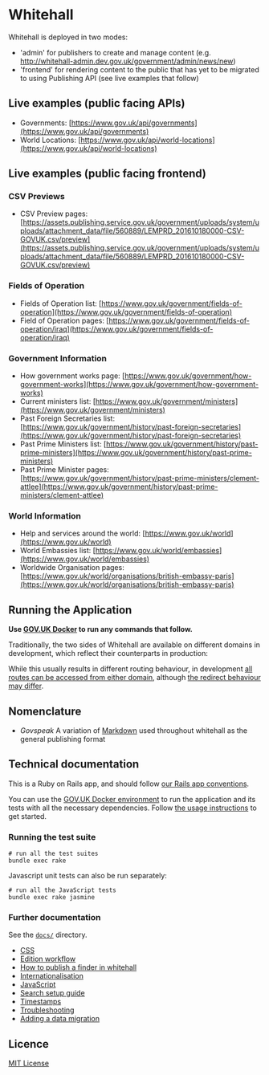 # Whitehall

Whitehall is deployed in two modes:

- 'admin' for publishers to create and manage content (e.g. <http://whitehall-admin.dev.gov.uk/government/admin/news/new>)
- 'frontend' for rendering content to the public that has yet to be migrated to using Publishing API (see live examples that follow)

## Live examples (public facing APIs)

- Governments: [https://www.gov.uk/api/governments](https://www.gov.uk/api/governments)
- World Locations: [https://www.gov.uk/api/world-locations](https://www.gov.uk/api/world-locations)

## Live examples (public facing frontend)

### CSV Previews

- CSV Preview pages: [https://assets.publishing.service.gov.uk/government/uploads/system/uploads/attachment_data/file/560889/LEMPRD_201610180000-CSV-GOVUK.csv/preview](https://assets.publishing.service.gov.uk/government/uploads/system/uploads/attachment_data/file/560889/LEMPRD_201610180000-CSV-GOVUK.csv/preview)

### Fields of Operation

- Fields of Operation list: [https://www.gov.uk/government/fields-of-operation](https://www.gov.uk/government/fields-of-operation)
- Field of Operation pages: [https://www.gov.uk/government/fields-of-operation/iraq](https://www.gov.uk/government/fields-of-operation/iraq)

### Government Information

- How government works page: [https://www.gov.uk/government/how-government-works](https://www.gov.uk/government/how-government-works)
- Current ministers list: [https://www.gov.uk/government/ministers](https://www.gov.uk/government/ministers)
- Past Foreign Secretaries list: [https://www.gov.uk/government/history/past-foreign-secretaries](https://www.gov.uk/government/history/past-foreign-secretaries)
- Past Prime Ministers list: [https://www.gov.uk/government/history/past-prime-ministers](https://www.gov.uk/government/history/past-prime-ministers)
- Past Prime Minister pages: [https://www.gov.uk/government/history/past-prime-ministers/clement-attlee](https://www.gov.uk/government/history/past-prime-ministers/clement-attlee)

### World Information

- Help and services around the world: [https://www.gov.uk/world](https://www.gov.uk/world)
- World Embassies list: [https://www.gov.uk/world/embassies](https://www.gov.uk/world/embassies)
- Worldwide Organisation pages: [https://www.gov.uk/world/organisations/british-embassy-paris](https://www.gov.uk/world/organisations/british-embassy-paris)

## Running the Application

**Use [GOV.UK Docker](https://github.com/alphagov/govuk-docker) to run any commands that follow.**

Traditionally, the two sides of Whitehall are available on different domains in development, which reflect their counterparts in production:

While this usually results in different routing behaviour, in development [all routes can be accessed from either domain](https://github.com/alphagov/whitehall/blob/main/config/routes.rb#L3-L5), although [the redirect behaviour may differ](https://github.com/alphagov/whitehall/blob/main/config/routes.rb#L25-L28).

## Nomenclature

- *Govspeak* A variation of [Markdown](https://daringfireball.net/projects/markdown) used throughout whitehall as the general publishing format

## Technical documentation

This is a Ruby on Rails app, and should follow [our Rails app conventions](https://docs.publishing.service.gov.uk/manual/conventions-for-rails-applications.html).

You can use the [GOV.UK Docker environment](https://github.com/alphagov/govuk-docker) to run the application and its tests with all the necessary dependencies. Follow [the usage instructions](https://github.com/alphagov/govuk-docker#usage) to get started.

### Running the test suite

```
# run all the test suites
bundle exec rake
```

Javascript unit tests can also be run separately:

```
# run all the JavaScript tests
bundle exec rake jasmine
```

### Further documentation

See the [`docs/`](docs/) directory.

- [CSS](docs/css.md)
- [Edition workflow](docs/edition_workflow.md)
- [How to publish a finder in whitehall](docs/finders.md)
- [Internationalisation](docs/internationalisation_guide.md)
- [JavaScript](docs/javascript.md)
- [Search setup guide](docs/search_setup_guide.md)
- [Timestamps](docs/timestamps.md)
- [Troubleshooting](docs/troubleshooting.md)
- [Adding a data migration](db/data_migration/README.md)

## Licence

[MIT License](LICENCE)

